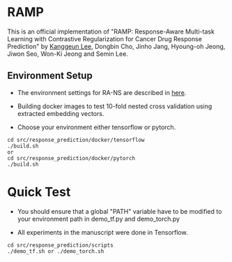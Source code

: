 # RAMP
This is an official implementation of "RAMP: Response-Aware Multi-task Learning with Contrastive Regularization for Cancer Drug Response Prediction" by [Kanggeun Lee](https://scholar.google.com/citations?hl=ko&user=OvRs1iwAAAAJ), Dongbin Cho, Jinho Jang, Hyoung-oh Jeong, Jiwon Seo, Won-Ki Jeong and Semin Lee.


## **Environment Setup** ##
- The environment settings for RA-NS are described in [here](src/embed/README.md).

- Building docker images to test 10-fold nested cross validation using extracted embedding vectors.

- Choose your environment either tensorflow or pytorch. 
```
cd src/response_prediction/docker/tensorflow
./build.sh 
or
cd src/response_prediction/docker/pytorch
./build.sh 
```

# Quick Test
- You should ensure that a global "PATH" variable have to be modified to your environment path in demo_tf.py and demo_torch.py

- All experiments in the manuscript were done in Tensorflow.
```
cd src/response_prediction/scripts
./demo_tf.sh or ./demo_torch.sh 
```
